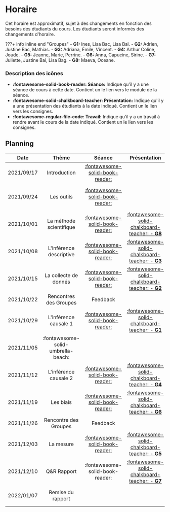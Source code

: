 # Horaire

Cet horaire est approximatif, sujet à des changements en fonction des besoins des étudiants du cours. Les étudiants seront informés des changements d'horaire.

???+ info inline end "Groupes"
    - **G1:** Ines, Lisa Bac, Lisa Bal.
    - **G2:** Adrien, Justine Bac, Mathias.
    - **G3:** Adriana, Émile, Vincent.
    - **G4:** Arthur Coline, Joude.
    - **G5:** Jeanne, Marie, Perrine.
    - **G6:** Anna, Capucine, Sirine.
    - **G7:** Juliette, Justine Bai, Lisa Bag.
    - **G8:** Maeva, Oceane.


### Description des icônes
- **:fontawesome-solid-book-reader: Séance:** Indique qu'il y a une séance de cours à cette date. Contient un le lien vers le module de la séance.
- **:fontawesome-solid-chalkboard-teacher: Présentation:** Indique qu'il y a une présentation des étudiants à la date indiqué. Contient un le lien vers les consignes.
- **:fontawesome-regular-file-code: Travail:** Indique qu'il y a un travail à rendre avant le cours de la date indiqué. Contient un le lien vers les consignes.


## Planning

| Date       | Thème                              | Séance                                                              | Présentation                                                                   | Travail                                                                                                                                                     |
| -          | :-:                                | :-:                                                                 | :-:                                                                            | :-:                                                                                                                                                         |
| 2021/09/17 | Introduction                       | [:fontawesome-solid-book-reader:](modules/introduction.md)          |                                                                                |                                                                                                                                                             |
| 2021/09/24 | Les outils                         | [:fontawesome-solid-book-reader:](modules/tools.md)                 |                                                                                | [**:fontawesome-regular-paper-plane: Initiation**](resources/onboarding.md)                                                                                 |
| 2021/10/01 | La méthode scientifique            | [:fontawesome-solid-book-reader:](modules/science.md)               | [:fontawesome-solid-chalkboard-teacher: - **G8**](activities/participation.md) |                                                                                                                                                             |
| 2021/10/08 | L'inférence descriptive            | [:fontawesome-solid-book-reader:](modules/descriptive-inference.md) | [:fontawesome-solid-chalkboard-teacher: - **G3**](activities/participation.md) |                                                                                                                                                             |
| 2021/10/15 | La collecte de donnés              | [:fontawesome-solid-book-reader:](modules/literature-review.md)     | [:fontawesome-solid-chalkboard-teacher: - **G2**](activities/participation.md) | [**:fontawesome-regular-file-code: TP1**](https://colab.research.google.com/github/mickaeltemporao/mdss-materials/blob/main/projet-de-recherche.ipynb)      |
| 2021/10/22 | Rencontres des Groupes             | Feedback                                                            |                                                                                |                                                                                                                                                             |
| 2021/10/29 | L'inférence causale 1              | [:fontawesome-solid-book-reader:](modules/causal-inference.md)      | [:fontawesome-solid-chalkboard-teacher: - **G1**](activities/participation.md) |                                                                                                                                                             |
| 2021/11/05 | :fontawesome-solid-umbrella-beach: |                                                                     |                                                                                |                                                                                                                                                             |
| 2021/11/12 | L'inférence causale 2              | [:fontawesome-solid-book-reader:](modules/causal-inference-2.md)    | [:fontawesome-solid-chalkboard-teacher: - **G4**](activities/participation.md) |                                                                                                                                                             |
| 2021/11/19 | Les biais                          | [:fontawesome-solid-book-reader:](modules/bias.md)                  | [:fontawesome-solid-chalkboard-teacher: - **G6**](activities/participation.md) | [**:fontawesome-regular-file-code: TP2**](https://colab.research.google.com/github/mickaeltemporao/mdss-materials/blob/main/rapport-de-collecte.ipynb)                                                                                                                                                                                                                                                                                           |
| 2021/11/26 | Rencontre des Groupes              | Feedback                                                            |                                                                                |                                                                                                                                                                                                                                                                                                                                                                                                                                                  |
| 2021/12/03 | La mesure                          | [:fontawesome-solid-book-reader:](modules/measurement.md)           | [:fontawesome-solid-chalkboard-teacher: - **G5**](activities/participation.md) |                                                                                                                                                                                                                                                                                                                                                                                                                                                  |
| 2021/12/10 | Q&R Rapport                        | :fontawesome-solid-book-reader:                                     | [:fontawesome-solid-chalkboard-teacher: - **G7**](activities/participation.md) |                                                                                                                                                                                                                                                                                                                                                                                                                                                         |
| 2022/01/07 | Remise du rapport                  |                                                                     |                                                                                | [**:fontawesome-regular-file-code: Rapport**](https://colab.research.google.com/github/mickaeltemporao/mdss-materials/blob/main/rapport-de-recherche.ipynb) |

